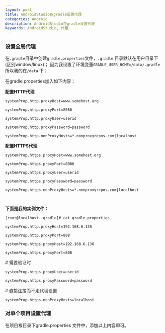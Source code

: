 ```yaml
---
layout: post
title: AndroidStudio在gradle设置代理
categories: Android
description: AndroidStudio在gradle设置代理
keywords: AndroidStudio, 代理
---
```


### 设置全局代理

在`.gradle`目录中创建`gradle.properties`文件，`.gradle` 目录默认在用户目录下(区别window/linux)； 
 因为我设置了环境变量`GRADLE_USER_HOME=/data/.gradle` 所以我的在`/data` 下；

在gradle.properties加入如下内容： 

**配置HTTP代理**

```
systemProp.http.proxyHost=www.somehost.org

systemProp.http.proxyPort=8080

systemProp.http.proxyUser=userid

systemProp.http.proxyPassword=password

systemProp.http.nonProxyHosts=*.nonproxyrepos.com|localhost
```

**配置HTTPS代理**

```
systemProp.https.proxyHost=www.somehost.org

systemProp.https.proxyPort=8080

systemProp.https.proxyUser=userid

systemProp.https.proxyPassword=password

systemProp.https.nonProxyHosts=*.nonproxyrepos.com|localhost

 
```

**下面是我的实例文件：**

```
[root@localhost .gradle]# cat gradle.properties 

systemProp.http.proxyHost=192.168.6.136

systemProp.http.proxyPort=808

systemProp.https.proxyHost=192.168.6.136

systemProp.https.proxyPort=808
```

\# 需要验证时

```
systemProp.https.proxyUser=userid

systemProp.https.proxyPassword=password
```

 

\# 直接连接而不走代理设置

```
systemProp.https.nonProxyHosts=localhost
```

### 对单个项目设置代理

在项目根目录下gradle.properties 文件中，添加以上内容即可。
